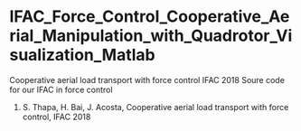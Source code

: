 # IFAC_Force_Control_Cooperative_Aerial_Manipulation_with_Quadrotor_Visualization_Matlab
Cooperative aerial load transport with force control IFAC 2018
Soure code for our IFAC in force control
1. S. Thapa, H. Bai, J. Acosta, Cooperative aerial load transport with force control, IFAC 2018
